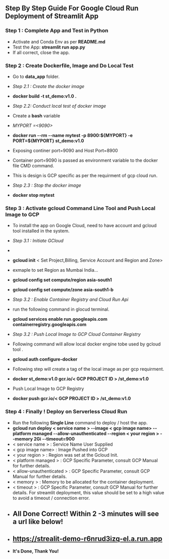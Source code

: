 ## Step By Step Guide For Google Cloud Run Deployment of Streamlit App

### Step 1 : Complete App and Test in Python 

- Activate and Conda Env as per **README.md**
- Test the App: **streamlit run app.py** 
- If all correct, close the app.

### Step 2 : Create Dockerfile, Image and Do Local Test

- Go to **data_app** folder.

- *Step 2.1 : Create the docker image*
- **docker build -t  st_demo:v1.0 .**

- *Step 2.2: Conduct local test of docker image* 
- Create a **bash** variable 
- *MYPORT =<9090>*
- **docker run --rm  --name mytest -p 8900:\${MYPORT} -e  PORT=\${MYPORT} st_demo:v1.0**
- Exposing continer port=9090 and Host Port=8900 
- Container port=9090 is passed as environment variable to the docker file CMD command. 
- This is design is GCP specific as per the requirment of gcp cloud run.

- *Step 2.3 : Stop the docker image*
- **docker stop mytest**



### Step 3 : Activate gcloud Command Line Tool  and Push Local Image to GCP
- To install the app on  Google Cloud, need to have account and gcloud tool installed in the system. 

- *Step 3.1 : Initiate GCloud*
- 
- **gcloud init** < Set Project,Billing,  Service Account and Region and Zone> 
- exmaple to set Region as Mumbai India...
- **gcloud config set compute/region asia-south1**
- **gcloud config set compute/zone asia-south1-b** 

- *Step 3.2 : Enable Container Registry and Cloud Run Api* 
- run the following command in glocud terminal.
- **gcloud services enable run.googleapis.com containerregistry.googleapis.com**

- *Step 3.2 : Push Local Image to GCP Cloud Container Registry* 
- Following command will allow local docker engine tobe used by gcloud tool .
- **gcloud auth configure-docker**
- Following step will create a tag of the local image as per gcp requirment.
- **docker st_demo:v1.0  gcr.io/< GCP PROJECT ID > /st_demo:v1.0**
- Push Local Image to GCP Registry
- **docker push gcr.io/< GCP PROJECT ID > /st_demo:v1.0**

### Step 4 : Finally ! Deploy on Serverless Cloud Run
- Run the following **Single Line** command to deploy / host the app.  
- **gcloud run deploy < service name >  --image < gcp image name>   --platform managed --allow-unauthenticated --region < your region > --memory 2Gi --timeout=900**
- < service name >          : Service Name User Supplied 
- < gcp image name>         : Image Pushed into GCP 
- < your region >           : Region was set at the Gcloud Init.
- < platform managed >      : GCP Specific Parameter, consult GCP Manual for further details.
- < allow-unauthenticated > : GCP Specific Parameter, consult GCP Manual for further details.
- < memory >                : Memory to be allocated for the container deployment.
- < timeout >               : GCP Specific Parameter, consult GCP Manual for further details. For streamlit deployment, this value should be set to a high value to avoid a timeout / connection error. 
- ## All Done Correct! Within 2 -3 minutes will see a url like below!
- ## **https://strealit-demo-r6nrud3izq-el.a.run.app**
- **It's Done, Thank You!**
